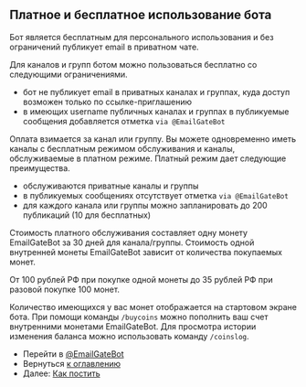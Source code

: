 ## Платное и бесплатное использование бота

Бот является бесплатным для персонального использования и без ограничений публикует email в приватном чате.

Для каналов и групп ботом можно пользоваться бесплатно со следующими ограничениями.

- бот не публикует email в приватных каналах и группах, куда доступ возможен только по ссылке-приглашению
- в имеющих username публичных каналах и группах в публикуемые сообщения добавляется отметка `via @EmailGateBot`

Оплата взимается за канал или группу. Вы можете одновременно иметь каналы с бесплатным режимом обслуживания и каналы, обслуживаемые в платном режиме.
Платный режим дает следующие преимущества.

- обслуживаются приватные каналы и группы
- в публикуемых сообщениях отсутствует отметка `via @EmailGateBot`
- для каждого канала или группы можно запланировать до 200 публикаций (10 для бесплатных)

Стоимость платного обслуживания составляет одну монету EmailGateBot за 30 дней для канала/группы.
Стоимость одной внутренней монеты EmailGateBot зависит от количества покупаемых монет.

От 100 рублей РФ при покупке одной монеты до 35 рублей РФ при разовой покупке 100 монет.

Количество имеющихся у вас монет отображается на стартовом экране бота.
При помощи команды `/buycoins` можно пополнить ваш счет внутренними монетами EmailGateBot.
Для просмотра истории изменения баланса можно использовать команду `/coinslog`.

- Перейти в [@EmailGateBot](http://t.me/EmailGateBot)
- Вернуться [к оглавлению](guide.md)
- Далее: [Как постить](messaging.md)
